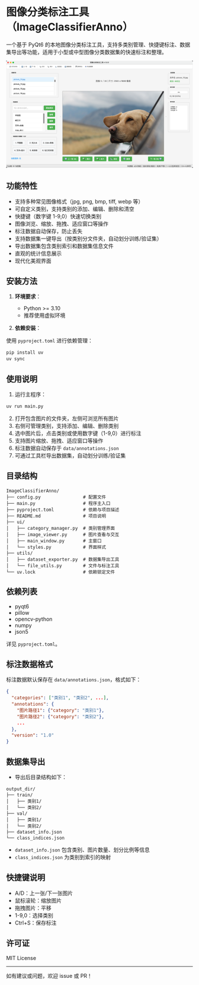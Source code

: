 # 图像分类标注工具（ImageClassifierAnno）

一个基于 PyQt6 的本地图像分类标注工具，支持多类别管理、快捷键标注、数据集导出等功能，适用于小型或中型图像分类数据集的快速标注和整理。

![image-20250715125239625](./img/image-20250715125239625.png)

## 功能特性

- 支持多种常见图像格式（jpg, png, bmp, tiff, webp 等）
- 可自定义类别，支持类别的添加、编辑、删除和清空
- 快捷键（数字键 1-9,0）快速切换类别
- 图像浏览、缩放、拖拽、适应窗口等操作
- 标注数据自动保存，防止丢失
- 支持数据集一键导出（按类别分文件夹，自动划分训练/验证集）
- 导出数据集包含类别索引和数据集信息文件
- 直观的统计信息展示
- 现代化美观界面

## 安装方法

1. **环境要求**：
   - Python >= 3.10
   - 推荐使用虚拟环境

2. **依赖安装**：


使用 `pyproject.toml` 进行依赖管理：

```bash
pip install uv
uv sync
```

## 使用说明

1. 运行主程序：

```bash
uv run main.py
```

2. 打开包含图片的文件夹，左侧可浏览所有图片
3. 右侧可管理类别，支持添加、编辑、删除类别
4. 选中图片后，点击类别或使用数字键（1-9,0）进行标注
5. 支持图片缩放、拖拽、适应窗口等操作
6. 标注数据自动保存于 `data/annotations.json`
7. 可通过工具栏导出数据集，自动划分训练/验证集

## 目录结构

```
ImageClassifierAnno/
├── config.py                # 配置文件
├── main.py                  # 程序主入口
├── pyproject.toml           # 依赖与项目描述
├── README.md                # 项目说明
├── ui/
│   ├── category_manager.py  # 类别管理界面
│   ├── image_viewer.py      # 图片查看与交互
│   ├── main_window.py       # 主窗口
│   └── styles.py            # 界面样式
├── utils/
│   ├── dataset_exporter.py  # 数据集导出工具
│   └── file_utils.py        # 文件与标注工具
└── uv.lock                  # 依赖锁定文件
```

## 依赖列表

- pyqt6
- pillow
- opencv-python
- numpy
- json5

详见 `pyproject.toml`。

## 标注数据格式

标注数据默认保存在 `data/annotations.json`，格式如下：

```json
{
  "categories": ["类别1", "类别2", ...],
  "annotations": {
    "图片路径1": {"category": "类别1"},
    "图片路径2": {"category": "类别2"},
    ...
  },
  "version": "1.0"
}
```

## 数据集导出

- 导出后目录结构如下：

```
output_dir/
├── train/
│   ├── 类别1/
│   └── 类别2/
├── val/
│   ├── 类别1/
│   └── 类别2/
├── dataset_info.json
└── class_indices.json
```

- `dataset_info.json` 包含类别、图片数量、划分比例等信息
- `class_indices.json` 为类别到索引的映射

## 快捷键说明

- A/D：上一张/下一张图片
- 鼠标滚轮：缩放图片
- 拖拽图片：平移
- 1-9,0：选择类别
- Ctrl+S：保存标注

## 许可证

MIT License

---

如有建议或问题，欢迎 issue 或 PR！
